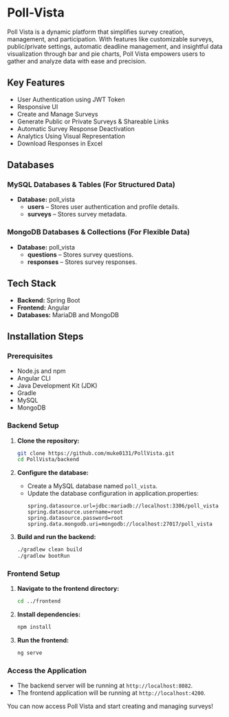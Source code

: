 # Poll-Vista
Poll Vista is a dynamic platform that simplifies survey creation, management, and participation. With features like customizable surveys, public/private settings, automatic deadline management, and insightful data visualization through bar and pie charts, Poll Vista empowers users to gather and analyze data with ease and precision.

## Key Features

- User Authentication using JWT Token
- Responsive UI
- Create and Manage Surveys
- Generate Public or Private Surveys & Shareable Links
- Automatic Survey Response Deactivation
- Analytics Using Visual Representation
- Download Responses in Excel

## Databases

### MySQL Databases & Tables (For Structured Data)
- **Database:** poll_vista
  - **users** – Stores user authentication and profile details.
  - **surveys** – Stores survey metadata.

### MongoDB Databases & Collections (For Flexible Data)
- **Database:** poll_vista
  - **questions** – Stores survey questions.
  - **responses** – Stores survey responses.

## Tech Stack

- **Backend:** Spring Boot
- **Frontend:** Angular
- **Databases:** MariaDB and MongoDB

## Installation Steps

### Prerequisites

- Node.js and npm
- Angular CLI
- Java Development Kit (JDK)
- Gradle
- MySQL
- MongoDB

### Backend Setup

1. **Clone the repository:**
   ```sh
   git clone https://github.com/muke0131/PollVista.git
   cd PollVista/backend
   ```

2. **Configure the database:**
   - Create a MySQL database named `poll_vista`.
   - Update the database configuration in application.properties:
     ```properties
     spring.datasource.url=jdbc:mariadb://localhost:3306/poll_vista
     spring.datasource.username=root
     spring.datasource.password=root
     spring.data.mongodb.uri=mongodb://localhost:27017/poll_vista
     ```

3. **Build and run the backend:**
   ```sh
   ./gradlew clean build
   ./gradlew bootRun
   ```

### Frontend Setup

1. **Navigate to the frontend directory:**
   ```sh
   cd ../frontend
   ```

2. **Install dependencies:**
   ```sh
   npm install
   ```

3. **Run the frontend:**
   ```sh
   ng serve
   ```

### Access the Application

- The backend server will be running at `http://localhost:8082`.
- The frontend application will be running at `http://localhost:4200`.

You can now access Poll Vista and start creating and managing surveys!